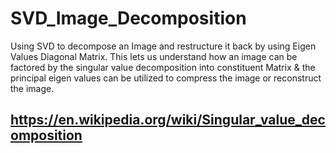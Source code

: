 # SVD_Image_Decomposition
 
Using SVD to decompose an Image and restructure it back by using Eigen Values Diagonal Matrix. This lets us understand how an image can be factored by the singular value decomposition into constituent Matrix & the principal eigen values can be utilized to compress the image or reconstruct the image.
 
 ## https://en.wikipedia.org/wiki/Singular_value_decomposition
